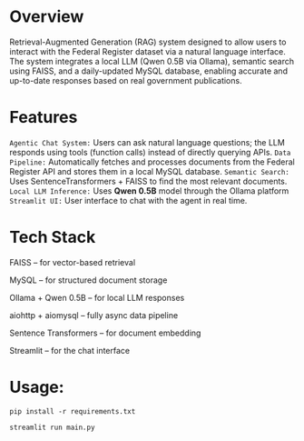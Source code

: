 # Overview
Retrieval-Augmented Generation (RAG) system designed to allow users to interact with the Federal Register dataset via a natural language interface. The system integrates a local LLM (Qwen 0.5B via Ollama), semantic search using FAISS, and a daily-updated MySQL database, enabling accurate and up-to-date responses based on real government publications.

# Features
`Agentic Chat System:` Users can ask natural language questions; the LLM responds using tools (function calls) instead of directly querying APIs.
`Data Pipeline:` Automatically fetches and processes documents from the Federal Register API and stores them in a local MySQL database.
`Semantic Search:` Uses SentenceTransformers + FAISS to find the most relevant documents.
`Local LLM Inference:` Uses **Qwen 0.5B** model through the Ollama platform
`Streamlit UI:` User interface to chat with the agent in real time.

# Tech Stack

FAISS – for vector-based retrieval

MySQL – for structured document storage

Ollama + Qwen 0.5B – for local LLM responses

aiohttp + aiomysql – fully async data pipeline

Sentence Transformers – for document embedding

Streamlit – for the chat interface

# Usage: 

```
pip install -r requirements.txt
```

```
streamlit run main.py
```
